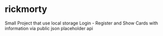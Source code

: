 # rickmorty
Small Project that use local storage Login - Register and Show Cards with information via public json placeholder api 
